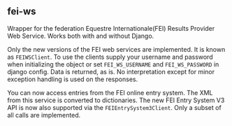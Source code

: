 ## fei-ws


Wrapper for the federation Equestre Internationale(FEI) Results Provider Web Service.
Works both with and without Django.

Only the new versions of the FEI web services are implemented.
It is known as `FEIWSClient`.
To use the clients supply your username and password when initializing the object or set `FEI_WS_USERNAME` and `FEI_WS_PASSWORD` in django config.
Data is returned, as is. No interpretation except for minor exception handling is used on the responses.

You can now access entries from the FEI online entry system. The XML from this service is converted to dictionaries.
The new FEI Entry System V3 API is now also supported via the `FEIEntrySystem3Client`.
Only a subset of all calls are implemented.